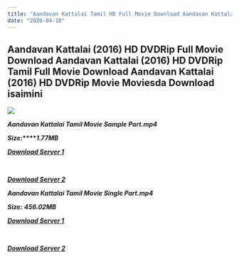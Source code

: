 ```yaml
---
title: "Aandavan Kattalai Tamil HD Full Movie Download Aandavan Kattalai Tamil HD Movie Download"
date: "2020-04-18"
---
```


## Aandavan Kattalai (2016) HD DVDRip Full Movie Download Aandavan Kattalai (2016) HD DVDRip Tamil Full Movie Download Aandavan Kattalai (2016) HD DVDRip Movie Moviesda Download isaimini

![](https://images.moviebuff.com/11fb8212-d0c7-404e-a2a1-170a1345bdb4?w=1000)

**_Aandavan Kattalai Tamil Movie Sample Part.mp4_**

**_Size:_****_1.77MB_**

**_[Download Server 1](http://s4.uptofiles.net//files/Tamil{300377c8a1a3ba2999b4bbe3381b1ea1a812b0b70d21946c68d529294a5c2999}202016{300377c8a1a3ba2999b4bbe3381b1ea1a812b0b70d21946c68d529294a5c2999}20Movies/Aandavan{300377c8a1a3ba2999b4bbe3381b1ea1a812b0b70d21946c68d529294a5c2999}20Kattalai{300377c8a1a3ba2999b4bbe3381b1ea1a812b0b70d21946c68d529294a5c2999}20(2016){300377c8a1a3ba2999b4bbe3381b1ea1a812b0b70d21946c68d529294a5c2999}20HD{300377c8a1a3ba2999b4bbe3381b1ea1a812b0b70d21946c68d529294a5c2999}20DVDRip/Mp4{300377c8a1a3ba2999b4bbe3381b1ea1a812b0b70d21946c68d529294a5c2999}20HD{300377c8a1a3ba2999b4bbe3381b1ea1a812b0b70d21946c68d529294a5c2999}20(Single{300377c8a1a3ba2999b4bbe3381b1ea1a812b0b70d21946c68d529294a5c2999}20Part){300377c8a1a3ba2999b4bbe3381b1ea1a812b0b70d21946c68d529294a5c2999}20-{300377c8a1a3ba2999b4bbe3381b1ea1a812b0b70d21946c68d529294a5c2999}20(480x320)/Aandavan{300377c8a1a3ba2999b4bbe3381b1ea1a812b0b70d21946c68d529294a5c2999}20Kattalai{300377c8a1a3ba2999b4bbe3381b1ea1a812b0b70d21946c68d529294a5c2999}20(2016){300377c8a1a3ba2999b4bbe3381b1ea1a812b0b70d21946c68d529294a5c2999}20HDRip{300377c8a1a3ba2999b4bbe3381b1ea1a812b0b70d21946c68d529294a5c2999}20Sample{300377c8a1a3ba2999b4bbe3381b1ea1a812b0b70d21946c68d529294a5c2999}20(480x320).mp4)_**

**_[  
](http://s4.uptofiles.net//files/Tamil{300377c8a1a3ba2999b4bbe3381b1ea1a812b0b70d21946c68d529294a5c2999}202016{300377c8a1a3ba2999b4bbe3381b1ea1a812b0b70d21946c68d529294a5c2999}20Movies/Aandavan{300377c8a1a3ba2999b4bbe3381b1ea1a812b0b70d21946c68d529294a5c2999}20Kattalai{300377c8a1a3ba2999b4bbe3381b1ea1a812b0b70d21946c68d529294a5c2999}20(2016){300377c8a1a3ba2999b4bbe3381b1ea1a812b0b70d21946c68d529294a5c2999}20HD{300377c8a1a3ba2999b4bbe3381b1ea1a812b0b70d21946c68d529294a5c2999}20DVDRip/Mp4{300377c8a1a3ba2999b4bbe3381b1ea1a812b0b70d21946c68d529294a5c2999}20HD{300377c8a1a3ba2999b4bbe3381b1ea1a812b0b70d21946c68d529294a5c2999}20(Single{300377c8a1a3ba2999b4bbe3381b1ea1a812b0b70d21946c68d529294a5c2999}20Part){300377c8a1a3ba2999b4bbe3381b1ea1a812b0b70d21946c68d529294a5c2999}20-{300377c8a1a3ba2999b4bbe3381b1ea1a812b0b70d21946c68d529294a5c2999}20(480x320)/Aandavan{300377c8a1a3ba2999b4bbe3381b1ea1a812b0b70d21946c68d529294a5c2999}20Kattalai{300377c8a1a3ba2999b4bbe3381b1ea1a812b0b70d21946c68d529294a5c2999}20(2016){300377c8a1a3ba2999b4bbe3381b1ea1a812b0b70d21946c68d529294a5c2999}20HDRip{300377c8a1a3ba2999b4bbe3381b1ea1a812b0b70d21946c68d529294a5c2999}20Sample{300377c8a1a3ba2999b4bbe3381b1ea1a812b0b70d21946c68d529294a5c2999}20(480x320).mp4)_**

**_[Download Server 2](http://s4.uptofiles.net//files/Tamil{300377c8a1a3ba2999b4bbe3381b1ea1a812b0b70d21946c68d529294a5c2999}202016{300377c8a1a3ba2999b4bbe3381b1ea1a812b0b70d21946c68d529294a5c2999}20Movies/Aandavan{300377c8a1a3ba2999b4bbe3381b1ea1a812b0b70d21946c68d529294a5c2999}20Kattalai{300377c8a1a3ba2999b4bbe3381b1ea1a812b0b70d21946c68d529294a5c2999}20(2016){300377c8a1a3ba2999b4bbe3381b1ea1a812b0b70d21946c68d529294a5c2999}20HD{300377c8a1a3ba2999b4bbe3381b1ea1a812b0b70d21946c68d529294a5c2999}20DVDRip/Mp4{300377c8a1a3ba2999b4bbe3381b1ea1a812b0b70d21946c68d529294a5c2999}20HD{300377c8a1a3ba2999b4bbe3381b1ea1a812b0b70d21946c68d529294a5c2999}20(Single{300377c8a1a3ba2999b4bbe3381b1ea1a812b0b70d21946c68d529294a5c2999}20Part){300377c8a1a3ba2999b4bbe3381b1ea1a812b0b70d21946c68d529294a5c2999}20-{300377c8a1a3ba2999b4bbe3381b1ea1a812b0b70d21946c68d529294a5c2999}20(480x320)/Aandavan{300377c8a1a3ba2999b4bbe3381b1ea1a812b0b70d21946c68d529294a5c2999}20Kattalai{300377c8a1a3ba2999b4bbe3381b1ea1a812b0b70d21946c68d529294a5c2999}20(2016){300377c8a1a3ba2999b4bbe3381b1ea1a812b0b70d21946c68d529294a5c2999}20HDRip{300377c8a1a3ba2999b4bbe3381b1ea1a812b0b70d21946c68d529294a5c2999}20Sample{300377c8a1a3ba2999b4bbe3381b1ea1a812b0b70d21946c68d529294a5c2999}20(480x320).mp4)_**

**_Aandavan Kattalai Tamil Movie Single Part.mp4_**

**_Size:_** **_456.02MB_**  

**_[Download Server 1](http://s4.uptofiles.net//files/Tamil{300377c8a1a3ba2999b4bbe3381b1ea1a812b0b70d21946c68d529294a5c2999}202016{300377c8a1a3ba2999b4bbe3381b1ea1a812b0b70d21946c68d529294a5c2999}20Movies/Aandavan{300377c8a1a3ba2999b4bbe3381b1ea1a812b0b70d21946c68d529294a5c2999}20Kattalai{300377c8a1a3ba2999b4bbe3381b1ea1a812b0b70d21946c68d529294a5c2999}20(2016){300377c8a1a3ba2999b4bbe3381b1ea1a812b0b70d21946c68d529294a5c2999}20HD{300377c8a1a3ba2999b4bbe3381b1ea1a812b0b70d21946c68d529294a5c2999}20DVDRip/Mp4{300377c8a1a3ba2999b4bbe3381b1ea1a812b0b70d21946c68d529294a5c2999}20HD{300377c8a1a3ba2999b4bbe3381b1ea1a812b0b70d21946c68d529294a5c2999}20(Single{300377c8a1a3ba2999b4bbe3381b1ea1a812b0b70d21946c68d529294a5c2999}20Part){300377c8a1a3ba2999b4bbe3381b1ea1a812b0b70d21946c68d529294a5c2999}20-{300377c8a1a3ba2999b4bbe3381b1ea1a812b0b70d21946c68d529294a5c2999}20(480x320)/Aandavan{300377c8a1a3ba2999b4bbe3381b1ea1a812b0b70d21946c68d529294a5c2999}20Kattalai{300377c8a1a3ba2999b4bbe3381b1ea1a812b0b70d21946c68d529294a5c2999}20(2016){300377c8a1a3ba2999b4bbe3381b1ea1a812b0b70d21946c68d529294a5c2999}20HDRip{300377c8a1a3ba2999b4bbe3381b1ea1a812b0b70d21946c68d529294a5c2999}20Single{300377c8a1a3ba2999b4bbe3381b1ea1a812b0b70d21946c68d529294a5c2999}20Part{300377c8a1a3ba2999b4bbe3381b1ea1a812b0b70d21946c68d529294a5c2999}20(480x320).mp4)_**

**_[  
](http://s4.uptofiles.net//files/Tamil{300377c8a1a3ba2999b4bbe3381b1ea1a812b0b70d21946c68d529294a5c2999}202016{300377c8a1a3ba2999b4bbe3381b1ea1a812b0b70d21946c68d529294a5c2999}20Movies/Aandavan{300377c8a1a3ba2999b4bbe3381b1ea1a812b0b70d21946c68d529294a5c2999}20Kattalai{300377c8a1a3ba2999b4bbe3381b1ea1a812b0b70d21946c68d529294a5c2999}20(2016){300377c8a1a3ba2999b4bbe3381b1ea1a812b0b70d21946c68d529294a5c2999}20HD{300377c8a1a3ba2999b4bbe3381b1ea1a812b0b70d21946c68d529294a5c2999}20DVDRip/Mp4{300377c8a1a3ba2999b4bbe3381b1ea1a812b0b70d21946c68d529294a5c2999}20HD{300377c8a1a3ba2999b4bbe3381b1ea1a812b0b70d21946c68d529294a5c2999}20(Single{300377c8a1a3ba2999b4bbe3381b1ea1a812b0b70d21946c68d529294a5c2999}20Part){300377c8a1a3ba2999b4bbe3381b1ea1a812b0b70d21946c68d529294a5c2999}20-{300377c8a1a3ba2999b4bbe3381b1ea1a812b0b70d21946c68d529294a5c2999}20(480x320)/Aandavan{300377c8a1a3ba2999b4bbe3381b1ea1a812b0b70d21946c68d529294a5c2999}20Kattalai{300377c8a1a3ba2999b4bbe3381b1ea1a812b0b70d21946c68d529294a5c2999}20(2016){300377c8a1a3ba2999b4bbe3381b1ea1a812b0b70d21946c68d529294a5c2999}20HDRip{300377c8a1a3ba2999b4bbe3381b1ea1a812b0b70d21946c68d529294a5c2999}20Single{300377c8a1a3ba2999b4bbe3381b1ea1a812b0b70d21946c68d529294a5c2999}20Part{300377c8a1a3ba2999b4bbe3381b1ea1a812b0b70d21946c68d529294a5c2999}20(480x320).mp4)_**

**_[Download Server 2](http://s4.uptofiles.net//files/Tamil{300377c8a1a3ba2999b4bbe3381b1ea1a812b0b70d21946c68d529294a5c2999}202016{300377c8a1a3ba2999b4bbe3381b1ea1a812b0b70d21946c68d529294a5c2999}20Movies/Aandavan{300377c8a1a3ba2999b4bbe3381b1ea1a812b0b70d21946c68d529294a5c2999}20Kattalai{300377c8a1a3ba2999b4bbe3381b1ea1a812b0b70d21946c68d529294a5c2999}20(2016){300377c8a1a3ba2999b4bbe3381b1ea1a812b0b70d21946c68d529294a5c2999}20HD{300377c8a1a3ba2999b4bbe3381b1ea1a812b0b70d21946c68d529294a5c2999}20DVDRip/Mp4{300377c8a1a3ba2999b4bbe3381b1ea1a812b0b70d21946c68d529294a5c2999}20HD{300377c8a1a3ba2999b4bbe3381b1ea1a812b0b70d21946c68d529294a5c2999}20(Single{300377c8a1a3ba2999b4bbe3381b1ea1a812b0b70d21946c68d529294a5c2999}20Part){300377c8a1a3ba2999b4bbe3381b1ea1a812b0b70d21946c68d529294a5c2999}20-{300377c8a1a3ba2999b4bbe3381b1ea1a812b0b70d21946c68d529294a5c2999}20(480x320)/Aandavan{300377c8a1a3ba2999b4bbe3381b1ea1a812b0b70d21946c68d529294a5c2999}20Kattalai{300377c8a1a3ba2999b4bbe3381b1ea1a812b0b70d21946c68d529294a5c2999}20(2016){300377c8a1a3ba2999b4bbe3381b1ea1a812b0b70d21946c68d529294a5c2999}20HDRip{300377c8a1a3ba2999b4bbe3381b1ea1a812b0b70d21946c68d529294a5c2999}20Single{300377c8a1a3ba2999b4bbe3381b1ea1a812b0b70d21946c68d529294a5c2999}20Part{300377c8a1a3ba2999b4bbe3381b1ea1a812b0b70d21946c68d529294a5c2999}20(480x320).mp4)_**
